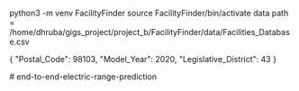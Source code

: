  python3 -m venv FacilityFinder
 source FacilityFinder/bin/activate
 data path  = /home/dhruba/gigs_project/project_b/FacilityFinder/data/Facilities_Database.csv


 {
  "Postal_Code": 98103,
  "Model_Year": 2020,
  "Legislative_District": 43
}

<!-- uvicorn app:app --reload --># end-to-end-electric-range-prediction
